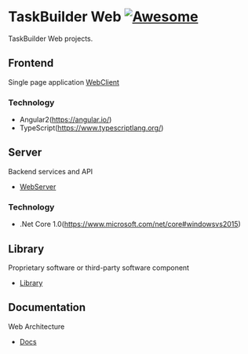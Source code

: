 # TaskBuilder Web [![Awesome](http://www.microarea.it/common/img2/logo-microarea-160.png)](http://www.microarea.it/)

TaskBuilder Web projects.

## Frontend
Single page application
[WebClient](https://github.com/Microarea/Taskbuilder/tree/master/WebClient)

### Technology
* Angular2(https://angular.io/)
* TypeScript(https://www.typescriptlang.org/)

## Server 
Backend services and API
- [WebServer](https://github.com/Microarea/Taskbuilder/tree/master/WebServer)

### Technology
* .Net Core 1.0(https://www.microsoft.com/net/core#windowsvs2015)

## Library
Proprietary software or third-party software component
- [Library](https://github.com/Microarea/Taskbuilder/tree/master/Library)

## Documentation
Web Architecture
- [Docs](https://github.com/Microarea/Taskbuilder/tree/master/Docs)